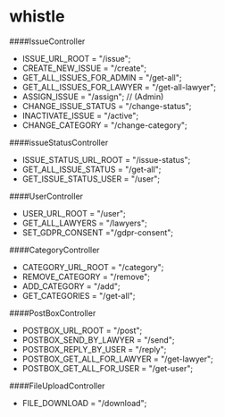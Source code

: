 # whistle


####IssueController
* ISSUE_URL_ROOT = "/issue";
* CREATE_NEW_ISSUE = "/create";
* GET_ALL_ISSUES_FOR_ADMIN = "/get-all";
* GET_ALL_ISSUES_FOR_LAWYER = "/get-all-lawyer";
* ASSIGN_ISSUE = "/assign"; // (Admin)
* CHANGE_ISSUE_STATUS = "/change-status";
* INACTIVATE_ISSUE = "/active";
* CHANGE_CATEGORY = "/change-category";

####issueStatusController
* ISSUE_STATUS_URL_ROOT = "/issue-status";
* GET_ALL_ISSUE_STATUS = "/get-all";
* GET_ISSUE_STATUS_USER = "/user";

####UserController
* USER_URL_ROOT = "/user";
* GET_ALL_LAWYERS = "/lawyers";
* SET_GDPR_CONSENT ="/gdpr-consent";

####CategoryController
* CATEGORY_URL_ROOT = "/category";
* REMOVE_CATEGORY = "/remove";
* ADD_CATEGORY = "/add";
* GET_CATEGORIES = "/get-all";

####PostBoxController
* POSTBOX_URL_ROOT = "/post";
* POSTBOX_SEND_BY_LAWYER = "/send";
* POSTBOX_REPLY_BY_USER = "/reply";
* POSTBOX_GET_ALL_FOR_LAWYER = "/get-lawyer";
* POSTBOX_GET_ALL_FOR_USER = "/get-user";

####FileUploadController
* FILE_DOWNLOAD = "/download";
